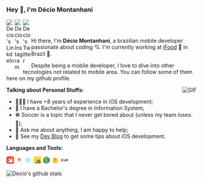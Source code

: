 ### Hey 👋, I'm Décio Montanhani

<a href="https://www.linkedin.com/in/deciomontanhani/">
  <img align="left" alt="Decio's LinkdeIn" width="22px" src="https://cdn.jsdelivr.net/npm/simple-icons@v3/icons/linkedin.svg" />
</a>
<a href="https://www.instagram.com/deciomontanhani/">
  <img align="left" alt="Decio's Instagram" width="22px" src="https://cdn.jsdelivr.net/npm/simple-icons@v3/icons/instagram.svg" />
</a>
<a href="https://twitter.com/deciomontanhani">
  <img align="left" alt="Decio's Twitter" width="22px" src="https://cdn.jsdelivr.net/npm/simple-icons@v3/icons/twitter.svg" />
</a>

<br />
<br />

Hi there, I'm **Décio Montanhani**, a brazilian mobile developer passionate about coding 💘. I'm currently working at [iFood](https://www.ifood.com.br) 🚀 in Brazil 🌴.

Despite being a mobile developer, I love to dive into other tecnologies not related to mobile area. You can follow some of them here on my github profile. 

  <img align="right" alt="GIF" src="https://media.giphy.com/media/LmNwrBhejkK9EFP504/source.gif" />

**Talking about Personal Stuffs:**

- 👨🏽‍💻 I have +8 years of experience in iOS development;
- 📱 I have a Bachelor's degree in Information System; 
- ⚽️ Soccer is a topic that I never get bored about (unless my team loses. 🤣);
- 💬 Ask me about anything, I am happy to help;
- 📝 See my [Dev Blog](https://www.deciomontanhani.com.br/) to get some tips about iOS development.


**Languages and Tools:**  

<code><img height="20" src="https://raw.githubusercontent.com/github/explore/80688e429a7d4ef2fca1e82350fe8e3517d3494d/topics/swift/swift.png"></code>
<code><img height="20" src="https://raw.githubusercontent.com/github/explore/80688e429a7d4ef2fca1e82350fe8e3517d3494d/topics/objective-c/objective-c.png"></code>
<code><img height="20" src="https://raw.githubusercontent.com/github/explore/80688e429a7d4ef2fca1e82350fe8e3517d3494d/topics/react/react.png"></code>
<code><img height="20" src="https://raw.githubusercontent.com/github/explore/80688e429a7d4ef2fca1e82350fe8e3517d3494d/topics/javascript/javascript.png"></code>
<code><img height="20" src="https://raw.githubusercontent.com/github/explore/80688e429a7d4ef2fca1e82350fe8e3517d3494d/topics/nodejs/nodejs.png"></code>
<code><img height="20" src="https://raw.githubusercontent.com/github/explore/80688e429a7d4ef2fca1e82350fe8e3517d3494d/topics/firebase/firebase.png"></code>
<code><img height="20" src="https://raw.githubusercontent.com/github/explore/80688e429a7d4ef2fca1e82350fe8e3517d3494d/topics/git/git.png"></code>

![Decio's github stats](https://github-readme-stats.vercel.app/api?username=deciomontanhani&show_icons=true&hide_border=true)
